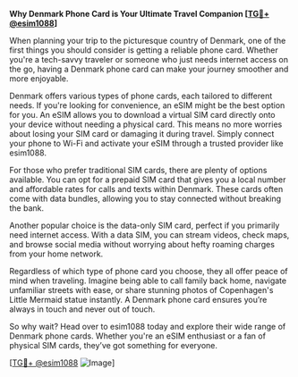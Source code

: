 **Why Denmark Phone Card is Your Ultimate Travel Companion [[TG💪+ @esim1088](https://t.me/s/esim1088)]**

When planning your trip to the picturesque country of Denmark, one of the first things you should consider is getting a reliable phone card. Whether you're a tech-savvy traveler or someone who just needs internet access on the go, having a Denmark phone card can make your journey smoother and more enjoyable.

Denmark offers various types of phone cards, each tailored to different needs. If you're looking for convenience, an eSIM might be the best option for you. An eSIM allows you to download a virtual SIM card directly onto your device without needing a physical card. This means no more worries about losing your SIM card or damaging it during travel. Simply connect your phone to Wi-Fi and activate your eSIM through a trusted provider like esim1088.

For those who prefer traditional SIM cards, there are plenty of options available. You can opt for a prepaid SIM card that gives you a local number and affordable rates for calls and texts within Denmark. These cards often come with data bundles, allowing you to stay connected without breaking the bank. 

Another popular choice is the data-only SIM card, perfect if you primarily need internet access. With a data SIM, you can stream videos, check maps, and browse social media without worrying about hefty roaming charges from your home network.

Regardless of which type of phone card you choose, they all offer peace of mind when traveling. Imagine being able to call family back home, navigate unfamiliar streets with ease, or share stunning photos of Copenhagen's Little Mermaid statue instantly. A Denmark phone card ensures you’re always in touch and never out of touch.

So why wait? Head over to esim1088 today and explore their wide range of Denmark phone cards. Whether you're an eSIM enthusiast or a fan of physical SIM cards, they’ve got something for everyone. 

[[TG💪+ @esim1088](https://t.me/s/esim1088) ![Image](https://i.postimg.cc/Y0z9fWf4/image.png)]